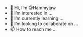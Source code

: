 - 👋 Hi, I’m @Hammyjaw
- 👀 I’m interested in ...
- 🌱 I’m currently learning ...
- 💞️ I’m looking to collaborate on ...
- 📫 How to reach me ...

<!---
Hammyjaw/Hammyjaw is a ✨ special ✨ repository because its `README.md` (this file) appears on your GitHub profile.
You can click the Preview link to take a look at your changes.
--->
